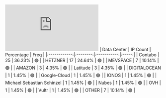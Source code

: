 ![Diagramm](https://github.com/111STAVR111/props/blob/main/Story/Decentralization/1/README.md)
| Data Center | IP Count | Percentage | Freq |
|:------------:|:--------:|:-----------:|:-----:|
| Contabo | 25 | 36.23% | 🟢 |
| HETZNER | 17 | 24.64% | 🟢 |
| MEVSPACE | 7 | 10.14% | 🟢 |
| AMAZON | 3 | 4.35% | 🟢 |
| Latitude | 3 | 4.35% | 🟢 |
| DIGITALOCEAN | 1 | 1.45% | 🟢 |
| Google-Cloud | 1 | 1.45% | 🟢 |
| IONOS | 1 | 1.45% | 🟢 |
| Michael Sebastian Schinzel | 1 | 1.45% | 🟢 |
| Nubes | 1 | 1.45% | 🟢 |
| OVH | 1 | 1.45% | 🟢 |
| Vultr | 1 | 1.45% | 🟢 |
| OTHER | 7 | 10.14% | 🟢 |